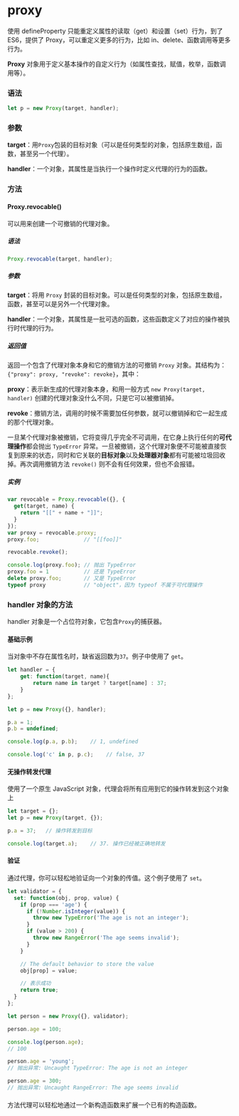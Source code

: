 # proxy

使用 defineProperty 只能重定义属性的读取（get）和设置（set）行为，到了 ES6，提供了 Proxy，可以重定义更多的行为，比如 in、delete、函数调用等更多行为。

**Proxy** 对象用于定义基本操作的自定义行为（如属性查找，赋值，枚举，函数调用等）。

### 语法

```js
let p = new Proxy(target, handler);
```



### 参数

**target**：用`Proxy`包装的目标对象（可以是任何类型的对象，包括原生数组，函数，甚至另一个代理）。

**handler**：一个对象，其属性是当执行一个操作时定义代理的行为的函数。



### 方法

#### **Proxy.revocable()**

可以用来创建一个可撤销的代理对象。

##### 语法

```js
Proxy.revocable(target, handler);
```

##### 参数

**target**：将用 `Proxy` 封装的目标对象。可以是任何类型的对象，包括原生数组，函数，甚至可以是另外一个代理对象。

**handler**：一个对象，其属性是一批可选的函数，这些函数定义了对应的操作被执行时代理的行为。



##### 返回值

返回一个包含了代理对象本身和它的撤销方法的可撤销 `Proxy` 对象。其结构为： `{"proxy": proxy, "revoke": revoke}`，其中：

**proxy**：表示新生成的代理对象本身，和用一般方式 `new Proxy(target, handler)` 创建的代理对象没什么不同，只是它可以被撤销掉。

**revoke**：撤销方法，调用的时候不需要加任何参数，就可以撤销掉和它一起生成的那个代理对象。



一旦某个代理对象被撤销，它将变得几乎完全不可调用，在它身上执行任何的**可代理操作**都会抛出 `TypeError` 异常。一旦被撤销，这个代理对象便不可能被直接恢复到原来的状态，同时和它关联的**目标对象**以及**处理器对象**都有可能被垃圾回收掉。再次调用撤销方法 `revoke()` 则不会有任何效果，但也不会报错。



##### 实例

```js
var revocable = Proxy.revocable({}, {
  get(target, name) {
    return "[[" + name + "]]";
  }
});
var proxy = revocable.proxy;
proxy.foo;              // "[[foo]]"

revocable.revoke();

console.log(proxy.foo); // 抛出 TypeError
proxy.foo = 1           // 还是 TypeError
delete proxy.foo;       // 又是 TypeError
typeof proxy            // "object"，因为 typeof 不属于可代理操作
```



### handler 对象的方法

handler 对象是一个占位符对象，它包含`Proxy`的捕获器。

#### 基础示例

当对象中不存在属性名时，缺省返回数为`37`。例子中使用了 `get`。

```js
let handler = {
    get: function(target, name){
        return name in target ? target[name] : 37;
    }
};

let p = new Proxy({}, handler);

p.a = 1;
p.b = undefined;

console.log(p.a, p.b);    // 1, undefined

console.log('c' in p, p.c);    // false, 37
```



#### 无操作转发代理

使用了一个原生 JavaScript 对象，代理会将所有应用到它的操作转发到这个对象上

```js
let target = {};
let p = new Proxy(target, {});

p.a = 37;   // 操作转发到目标

console.log(target.a);    // 37. 操作已经被正确地转发
```



#### 验证

通过代理，你可以轻松地验证向一个对象的传值。这个例子使用了 `set`。

```js
let validator = {
  set: function(obj, prop, value) {
    if (prop === 'age') {
      if (!Number.isInteger(value)) {
        throw new TypeError('The age is not an integer');
      }
      if (value > 200) {
        throw new RangeError('The age seems invalid');
      }
    }

    // The default behavior to store the value
    obj[prop] = value;

    // 表示成功
    return true;
  }
};

let person = new Proxy({}, validator);

person.age = 100;

console.log(person.age); 
// 100

person.age = 'young'; 
// 抛出异常: Uncaught TypeError: The age is not an integer

person.age = 300; 
// 抛出异常: Uncaught RangeError: The age seems invalid
```

#### 

方法代理可以轻松地通过一个新构造函数来扩展一个已有的构造函数。